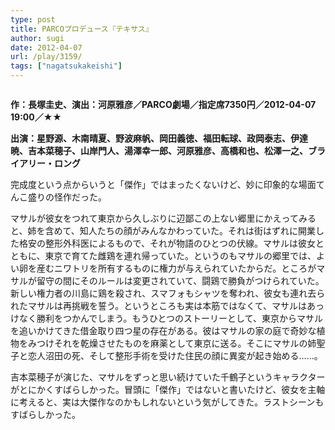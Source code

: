 ```yaml
---
type: post
title: PARCOプロデュース『テキサス』
author: sugi
date: 2012-04-07
url: /play/3159/
tags: ["nagatsukakeishi"]
---
```

<img src="http://i0.wp.com/asharpminor.com/wp-content/uploads/2012/04/texas.png?resize=170%2C240" alt="" title="texas" class="alignleft size-full wp-image-3160" data-recalc-dims="1" />

**作：長塚圭史、演出：河原雅彦／PARCO劇場／指定席7350円／2012-04-07 19:00／★★**

**出演：星野源、木南晴夏、野波麻帆、岡田義徳、福田転球、政岡泰志、伊達 暁、吉本菜穂子、山岸門人、湯澤幸一郎、河原雅彦、高橋和也、松澤一之、ブライアリー・ロング**

完成度という点からいうと「傑作」ではまったくないけど、妙に印象的な場面てんこ盛りの怪作だった。

マサルが彼女をつれて東京から久しぶりに辺鄙この上ない郷里にかえってみると、姉を含めて、知人たちの顔がみんなかわっていた。それは街はずれに開業した格安の整形外科医によるもので、それが物語のひとつの伏線。マサルは彼女とともに、東京で育てた雌鶏を連れ帰っていた。というのもマサルの郷里では、よい卵を産むニワトリを所有するものに権力が与えられていたからだ。ところがマサルが留守の間にそのルールは変更されていて、闘鶏で勝負がつけられていた。新しい権力者の川島に鶏を殺され、スマフォもシャツを奪われ、彼女も連れ去られたマサルは再挑戦を誓う。というところも実は本筋ではなくて、マサルはあっけなく勝利をつかんでしまう。もうひとつのストーリーとして、東京からマサルを追いかけてきた借金取り四つ星の存在がある。彼はマサルの家の庭で奇妙な植物をみつけそれを乾燥させたものを麻薬として東京に送る。そこにマサルの姉聖子と恋人沼田の死、そして整形手術を受けた住民の顔に異変が起き始める……。

吉本菜穂子が演じた、マサルをずっと思い続けていた千鶴子というキャラクターがとにかくすばらしかった。冒頭に「傑作」ではないと書いたけど、彼女を主軸に考えると、実は大傑作なのかもしれないという気がしてきた。ラストシーンもすばらしかった。
